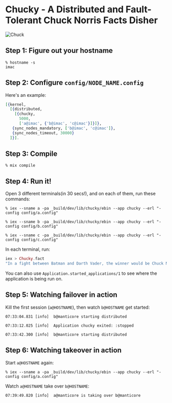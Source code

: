 # Chucky - A Distributed and Fault-Tolerant Chuck Norris Facts Disher

![Chuck](http://i.imgur.com/wwFsWiA.jpg)

## Step 1: Figure out your hostname

```
% hostname -s
imac
```

## Step 2: Configure `config/NODE_NAME.config`

Here's an example:

```elixir
[{kernel,
  [{distributed,
    [{chucky,
      5000,
      ['a@imac', {'b@imac', 'c@imac'}]}]},
   {sync_nodes_mandatory, ['b@imac', 'c@imac']},
   {sync_nodes_timeout, 30000}
  ]}].
```

## Step 3: Compile


```
% mix compile
```

## Step 4: Run it!

Open 3 different terminals(in 30 secs!), and on each of them, run these commands:

```
% iex --sname a -pa _build/dev/lib/chucky/ebin --app chucky --erl "-config config/a.config"

% iex --sname b -pa _build/dev/lib/chucky/ebin --app chucky --erl "-config config/b.config"

% iex --sname c -pa _build/dev/lib/chucky/ebin --app chucky --erl "-config config/c.config"
```

In each terminal, run:

```elixir
iex > Chucky.fact
"In a fight between Batman and Darth Vader, the winner would be Chuck Norris."
```

You can also use `Application.started_applications/1` to see where the application is being run on.

## Step 5: Watching failover in action

Kill the first session (`a@HOSTNAME`), then watch `b@HOSTNAME` get started:

```
07:33:04.831 [info]  b@manticore starting distributed

07:33:12.025 [info]  Application chucky exited: :stopped

07:33:42.300 [info]  b@manticore starting distributed
```

## Step 6: Watching takeover in action

Start `a@HOSTNAME` again:

```
% iex --sname a -pa _build/dev/lib/chucky/ebin --app chucky --erl "-config config/a.config"
```

Watch `a@HOSTNAME` take over `b@HOSTNAME`:

```
07:39:49.820 [info]  a@manticore is taking over b@manticore
```
